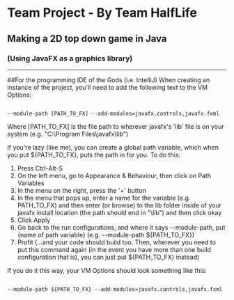 # Team Project - By Team HalfLife
## Making a 2D top down game in Java
### (Using JavaFX as a graphics library)


---
##For the programming IDE of the Gods (i.e. IntelliJ)
When creating an instance of the project, you'll need to add the following text to the VM Options:

<code>
--module-path [PATH_TO_FX] --add-modules=javafx.controls,javafx.fxml
</code>

Where [PATH_TO_FX] is the file path to wherever javafx's 'lib' file is on your system (e.g. "C:\Program Files\javafx\lib")

If you're lazy (like me), you can create a global path variable, which when you put ${PATH_TO_FX}, puts the path in for 
you. To do this:

1) Press Ctrl-Alt-S
2) On the left menu, go to Appearance & Behaviour, then click on Path Variables
3) In the menu on the right, press the '+' button
4) In the menu that pops up, enter a name for the variable (e.g. PATH_TO_FX) and then enter (or browse) to the lib 
folder inside of your javafx install location (the path should end in "\lib") and then click okay
5) Click Apply
6) Go back to the run configurations, and where it says --module-path, put {name of path variable} 
(e.g. --module-path ${PATH_TO_FX})
7) Profit (...and your code should build too. Then, wherever you need to put this command again 
(in the event you have more than one build configuration that is), you can just put ${PATH_TO_FX} instead)

If you do it this way, your VM Options should look something like this:

<code>
--module-path ${PATH_TO_FX} --add-modules=javafx.controls,javafx.fxml
</code> 